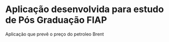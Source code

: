 # Aplicação desenvolvida para estudo de Pós Graduação FIAP 
Aplicação que prevê o preço do petroleo Brent
